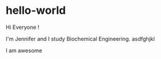 # hello-world

Hi Everyone !

I'm Jennifer and I study Biochemical Engineering.
asdfghjkl

I am awesome
